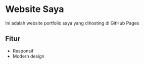 # Website Saya

Ini adalah website portfolio saya yang dihosting di GitHub Pages

## Fitur
- Responsif
- Modern design
